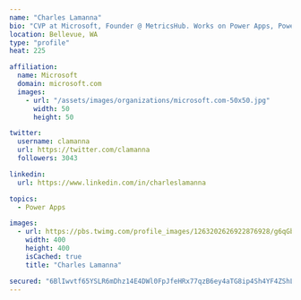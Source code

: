 ```yaml
---
name: "Charles Lamanna"
bio: "CVP at Microsoft, Founder @ MetricsHub. Works on Power Apps, Power Automate, Power Virtual Agent, Common Data Service and Dynamics 365."
location: Bellevue, WA
type: "profile"
heat: 225

affiliation:
  name: Microsoft
  domain: microsoft.com
  images:
    - url: "/assets/images/organizations/microsoft.com-50x50.jpg"
      width: 50
      height: 50

twitter:
  username: clamanna
  url: https://twitter.com/clamanna
  followers: 3043

linkedin:
  url: https://www.linkedin.com/in/charleslamanna

topics:
  - Power Apps

images:
  - url: https://pbs.twimg.com/profile_images/1263202626922876928/g6qGbHZ-_400x400.jpg
    width: 400
    height: 400
    isCached: true
    title: "Charles Lamanna"

secured: "6BlIwvtf65YSLR6mDhz14E4DWl0FpJfeHRx77qzB6ey4aTG8ip4Sh4YF4ZShLHDc5iJogbmMR8QvYnWqWdBX/rlju14ExqlkbofVKS4YVBL8KLuwS+2LuAbCK9KYtWgB4yzljjamPPbMxGk3fAW6GkcSrWtj5l/yG+vguOGvHA1NlX5Jd3elpf1aGDfJT0u35WD5+x+CpFFs9z8rUgM37Gx3+HoMcGjQf9Fs935bzwvN8JexWGWywe+IUQ5+zpprJL/12jckwzxnci6vee3HO/Rk6ftzptm6yq1CTT1xCTmYx11uMP8tWLcGiYMFVMWw0zoaZCaAYPo3562EwaZ3in4cbLwnXUE5IzjTxHbf0GjuWvYk+++5+yTwUVb0Sm5jX8Zg26S8KfTPpnEtDNPt2UT6FIYPQQk+udelmX01dzw=;WRpxsl8+merjoORXsASrgw=="
---
```


